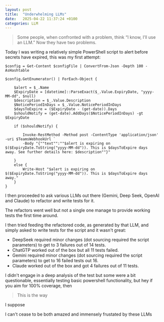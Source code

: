 ```yaml
---
layout: post
title:  "Underwhelming LLMs"
date:   2025-04-22 11:37:24 +0100
categories: LLM 
---
```


>Some people, when confronted with a problem, think “I know, I’ll use an LLM.” Now they have two problems.

Today I was writing a relatively simple PowerShell script to alert before secrets have expired, this was my first attempt:

```pwsh
$config = Get-Content $configFile | ConvertFrom-Json -Depth 100 -AsHashtable

$config.GetEnumerator() | ForEach-Object {

    $alert = $_.Name
    $ExpiryDate = [datetime]::ParseExact($_.Value.ExpiryDate, "yyyy-MM-dd", $null)
    $description = $_.Value.Description
    $NoticePeriodInDays = $_.Value.NoticePeriodInDays
    $daysToExpire = ($ExpiryDate - (get-date)).Days
    $shouldNotify = (get-date).AddDays($NoticePeriodInDays) -gt $ExpiryDate

    if ($shouldNotify) {

        Invoke-RestMethod -Method post -ContentType 'application/json' -uri $TeamsWebhookUrl `
        -Body "{""text"":""$alert is expiring on $($ExpiryDate.ToString("yyyy-MM-dd")). This is $daysToExpire days away. See further details here: $description""}"

    }
    else {
        Write-Host "$alert is expiring on $($ExpiryDate.ToString("yyyy-MM-dd")). This is $daysToExpire days away."
    }
}
```

I then proceeded to ask various LLMs out there (Gemini, Deep Seek, OpenAI and Claude) to refactor and write tests for it.

The refactors went well but not a single one manage to provide working tests the first time around.

I then tried feeding the refactored code, as generated by that LLM, and simply asked to write tests for the script and it wasn't great:

- DeepSeek required minor changes (dot sourcing required the script parameters) to get to 3 failures out of 14 tests.
- ChatGTP worked out of the box but all 11 tests failed.
- Gemini required minor changes  (dot sourcing required the script parameters)  to get to 16 failed tests out 16.
- Claude worked out of the box and got 4 failures out of 11 tests.

I didn't engage in a deep analysis of the test but some were a bit questionable, essentially testing basic powershell functionality, but hey if you aim for 100% coverage, then

> This is the way

I suppose

I can't cease to be both amazed and immensely frustated by these LLMs